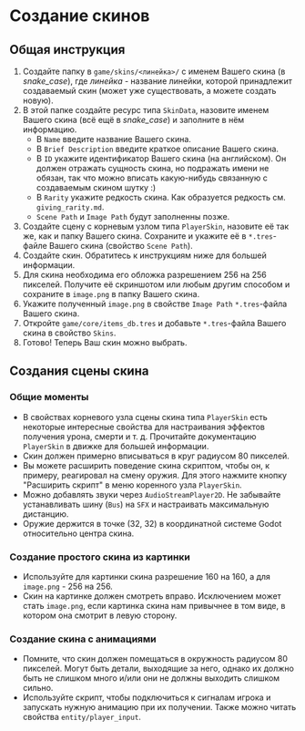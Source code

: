 # Создание скинов

## Общая инструкция

1. Создайте папку в `game/skins/<линейка>/` с именем Вашего скина (в *snake_case*), где *линейка* - название линейки, которой принадлежит создаваемый скин (может уже существовать, а можете создать новую).
2. В этой папке создайте ресурс типа `SkinData`, назовите именем Вашего скина (всё ещё в *snake_case*) и заполните в нём информацию.
    - В `Name` введите название Вашего скина.
    - В `Brief Description` введите краткое описание Вашего скина.
    - В `ID` укажите идентификатор Вашего скина (на английском). Он должен отражать сущность скина, но подражать имени не обязан, так что можно вписать какую-нибудь связанную с создаваемым скином шутку :)
    - В `Rarity` укажите редкость скина. Как образуется редкость см. `giving_rarity.md`.
    - `Scene Path` и `Image Path` будут заполненны позже.
3. Создайте сцену с корневым узлом типа `PlayerSkin`, назовите её так же, как и папку Вашего скина. Сохраните и укажите её в `*.tres`-файле Вашего скина (свойство `Scene Path`).
4. Создайте скин. Обратитесь к инструкциям ниже для большей информации.
5. Для скина необходима его обложка разрешением 256 на 256 пикселей. Получите её скриншотом или любым другим способом и сохраните в `image.png` в папку Вашего скина.
6. Укажите полученный `image.png` в свойстве `Image Path` `*.tres`-файла Вашего скина.
7. Откройте `game/core/items_db.tres` и добавьте `*.tres`-файла Вашего скина в свойство `Skins`.
8. Готово! Теперь Ваш скин можно выбрать.

## Создания сцены скина

### Общие моменты

- В свойствах корневого узла сцены скина типа `PlayerSkin` есть некоторые интересные свойства для настраивания эффектов получения урона, смерти и т. д. Прочитайте документацию `PlayerSkin` в движке для большей информации.
- Скин должен примерно вписываться в круг радиусом 80 пикселей.
- Вы можете расширить поведение скина скриптом, чтобы он, к примеру, реагировал на смену оружия. Для этого нажмите кнопку "Расширить скрипт" в меню коренного узла `PlayerSkin`.
- Можно добавлять звуки через `AudioStreamPlayer2D`. Не забывайте устанавливать шину (`Bus`) на `SFX` и настраивать максимальную дистанцию.
- Оружие держится в точке (32, 32) в координатной системе Godot относительно центра скина.

### Создание простого скина из картинки

- Используйте для картинки скина разрешение 160 на 160, а для `image.png` - 256 на 256.
- Скин на картинке должен смотреть вправо. Исключением может стать `image.png`,  если картинка скина нам привычнее в том виде, в котором она смотрит в левую сторону.

### Создание скина с анимациями

- Помните, что скин должен помещаться в окружность радиусом 80 пикселей. Могут быть детали, выходящие за него, однако их должно быть не слишком много и/или они не должны выходить слишком сильно.
- Используйте скрипт, чтобы подключиться к сигналам игрока и запускать нужную анимацию при их получении. Также можно читать свойства `entity/player_input`.
